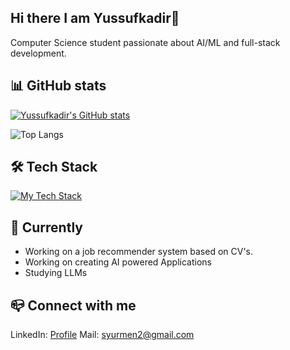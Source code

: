 ## Hi there I am Yussufkadir👋
Computer Science student passionate about AI/ML and full-stack development.

## 📊 GitHub stats
[![Yussufkadir's GitHub stats](https://github-readme-stats.vercel.app/api?username=yussufkadir&show_icons=true&theme=radical)](https://github.com/yussufkadir/github-readme-stats&show_icons=true)

![Top Langs](https://github-readme-stats.vercel.app/api/top-langs/?username=yussufkadir&size_weight=0.5&count_weight=0.5&theme=radical)

## 🛠️ Tech Stack
[![My Tech Stack](https://skillicons.dev/icons?i=py,cpp,c,r,typescript,react,fastapi,postgres,aws,gcp,azure,pytorch,tensorflow,vite,&perline=5)](https://skillicons.dev)

## 🌱 Currently
- Working on a job recommender system based on CV's.
- Working on creating AI powered Applications
- Studying LLMs

## 📪 Connect with me  

LinkedIn: [Profile](https://www.linkedin.com/in/yussufkadir-syurmen-b3306b22b/)
Mail: syurmen2@gmail.com


  
